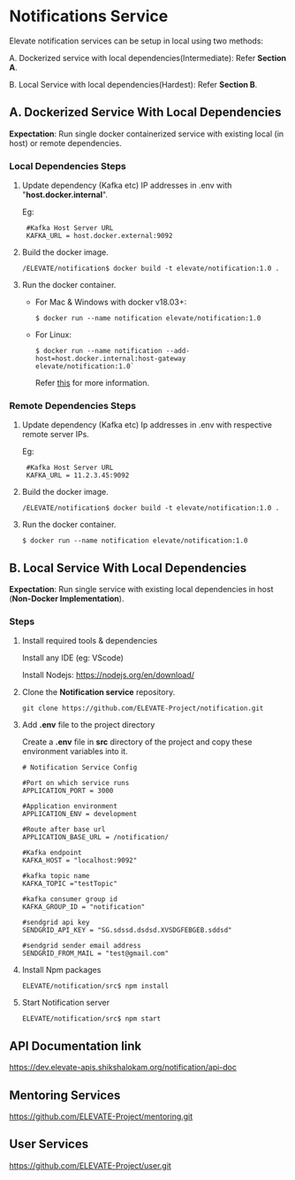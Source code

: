 # Notifications Service

Elevate notification services can be setup in local using two methods:

A. Dockerized service with local dependencies(Intermediate): Refer **Section A**.

B. Local Service with local dependencies(Hardest): Refer **Section B**.

## A. Dockerized Service With Local Dependencies

**Expectation**: Run single docker containerized service with existing local (in host) or remote dependencies.

### Local Dependencies Steps

1. Update dependency (Kafka etc) IP addresses in .env with "**host.docker.internal**".

    Eg:

    ```
     #Kafka Host Server URL
     KAFKA_URL = host.docker.external:9092
    ```

2. Build the docker image.
    ```
    /ELEVATE/notification$ docker build -t elevate/notification:1.0 .
    ```
3. Run the docker container.

    - For Mac & Windows with docker v18.03+:

        ```
        $ docker run --name notification elevate/notification:1.0
        ```

    - For Linux:
        ```
        $ docker run --name notification --add-host=host.docker.internal:host-gateway elevate/notification:1.0`
        ```
        Refer [this](https://stackoverflow.com/a/24326540) for more information.

### Remote Dependencies Steps

1. Update dependency (Kafka etc) Ip addresses in .env with respective remote server IPs.

    Eg:

    ```
     #Kafka Host Server URL
     KAFKA_URL = 11.2.3.45:9092
    ```

2. Build the docker image.
    ```
    /ELEVATE/notification$ docker build -t elevate/notification:1.0 .
    ```
3. Run the docker container.

    ```
    $ docker run --name notification elevate/notification:1.0
    ```

## B. Local Service With Local Dependencies

**Expectation**: Run single service with existing local dependencies in host (**Non-Docker Implementation**).

### Steps

1. Install required tools & dependencies

    Install any IDE (eg: VScode)

    Install Nodejs: https://nodejs.org/en/download/

2. Clone the **Notification service** repository.

    ```
    git clone https://github.com/ELEVATE-Project/notification.git
    ```

3. Add **.env** file to the project directory

    Create a **.env** file in **src** directory of the project and copy these environment variables into it.

    ```
    # Notification Service Config

    #Port on which service runs
    APPLICATION_PORT = 3000

    #Application environment
    APPLICATION_ENV = development

    #Route after base url
    APPLICATION_BASE_URL = /notification/

    #Kafka endpoint
    KAFKA_HOST = "localhost:9092"

    #kafka topic name
    KAFKA_TOPIC ="testTopic"

    #kafka consumer group id
    KAFKA_GROUP_ID = "notification"

    #sendgrid api key
    SENDGRID_API_KEY = "SG.sdssd.dsdsd.XVSDGFEBGEB.sddsd"

    #sendgrid sender email address
    SENDGRID_FROM_MAIL = "test@gmail.com"

    ```

4. Install Npm packages

    ```
    ELEVATE/notification/src$ npm install
    ```

5. Start Notification server

    ```
    ELEVATE/notification/src$ npm start
    ```

## API Documentation link

https://dev.elevate-apis.shikshalokam.org/notification/api-doc

## Mentoring Services

https://github.com/ELEVATE-Project/mentoring.git

## User Services

https://github.com/ELEVATE-Project/user.git
